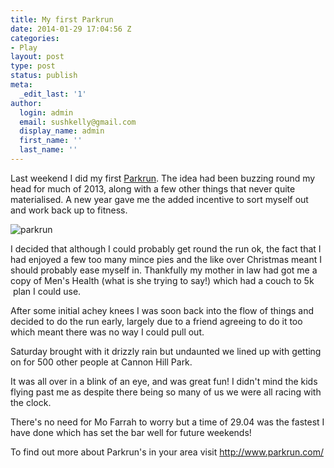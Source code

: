 ```yaml
---
title: My first Parkrun
date: 2014-01-29 17:04:56 Z
categories:
- Play
layout: post
type: post
status: publish
meta:
  _edit_last: '1'
author:
  login: admin
  email: sushkelly@gmail.com
  display_name: admin
  first_name: ''
  last_name: ''
---
```


<p>Last weekend I did my first <a title="Park Run" href="http://www.parkrun.org.uk/cannon-hill/" target="_blank">Parkrun</a>. The idea had been buzzing round my head for much of 2013, along with a few other things that never quite materialised. A new year gave me the added incentive to sort myself out and work back up to fitness.</p>
<p><img class="aligncenter size-full wp-image-575" src="{{ site.baseurl }}/assets/parkrun.jpg" alt="parkrun"  /></a></p><!--more-->
<p>I decided that although I could probably get round the run ok, the fact that I had enjoyed a few too many mince pies and the like over Christmas meant I should probably ease myself in. Thankfully my mother in law had got me a copy of Men's Health (what is she trying to say!) which had a couch to 5k  plan I could use.</p>
<p>After some initial achey knees I was soon back into the flow of things and decided to do the run early, largely due to a friend agreeing to do it too which meant there was no way I could pull out.</p>
<p>Saturday brought with it drizzly rain but undaunted we lined up with getting on for 500 other people at Cannon Hill Park.</p>
<p>It was all over in a blink of an eye, and was great fun! I didn't mind the kids flying past me as despite there being so many of us we were all racing with the clock.</p>
<p>There's no need for Mo Farrah to worry but a time of 29.04 was the fastest I have done which has set the bar well for future weekends!</p>
<p>To find out more about Parkrun's in your area visit <a title="http://www.parkrun.com/" href="http://www.parkrun.com/" target="_blank">http://www.parkrun.com/</a></p>
